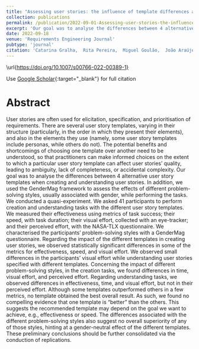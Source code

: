 ```yaml
---
title: "Assessing user stories: the influence of template differences and gender-related problem-solving styles"
collection: publications
permalink: /publication/2022-09-01-Assessing-user-stories-the-influence-of-template-differences-and-gender-related-problem-solving-styles
excerpt: 'Our goal was to analyse the differences between 4 alternative user story templates when creating and understanding user stories. In addition, we used the GenderMag framework to assess the effects of different problem-solving styles, usually associated with gender, while performing the tasks.'
date: 2022-09-18
venue: 'Requirements Engineering Journal'
pubtype: 'journal'
citation: 'Catarina Gralha,  Rita Pereira,  Miguel Goulão,  João Araújo, &quot;Assessing user stories: the influence of template differences and gender-related problem-solving styles.&quot; Requirements Engineering Journal, vol. 27, pp 521-544, 2022.'
---
```

\url{https://doi.org/10.1007/s00766-022-00389-1}

Use [Google Scholar](https://scholar.google.com/scholar?q=Assessing+user+stories:+the+influence+of+template+differences+and+gender+related+problem+solving+styles){:target="_blank"} for full citation

# Abstract

User stories are often used for elicitation, specification, and prioritisation of requirements. There are several user story templates, varying in their structure (particularly, in the order in which they present their elements), and also in the elements they use (namely, some user story templates include personas, while others do not). The potential benefits and shortcomings of choosing one template over another need to be understood, so that practitioners can make informed choices on the extent to which a particular user story template can affect user stories’ quality, leading to ambiguity, lack of completeness, or accidental complexity. Our goal was to analyse the differences between 4 alternative user story templates when creating and understanding user stories. In addition, we used the GenderMag framework to assess the effects of different problem-solving styles, usually associated with gender, while performing the tasks. We conducted a quasi-experiment. We asked 41 participants to perform creation and understanding tasks with the different user story templates. We measured their effectiveness using metrics of task success; their speed, with task duration; their visual effort, collected with an eye-tracker; and their perceived effort, with the NASA-TLX questionnaire. We characterised the participants’ problem-solving styles with a GenderMag questionnaire. Regarding the impact of the different templates in creating user stories, we observed statistically significant differences in some of the metrics for effectiveness, speed, and visual effort. We observed small differences in the participants’ visual effort while understanding user stories specified with different templates. Concerning the impact of different problem-solving styles, in the creation tasks, we found differences in time, visual effort, and perceived effort. Regarding understanding tasks, we observed differences in effectiveness, time, and visual effort, but not in their perceived effort. Although some templates outperformed others in a few metrics, no template obtained the best overall result. As such, we found no compelling evidence that one template is “better” than the others. This suggests the recommended template may depend on the goal we want to achieve, e.g., effectiveness or speed. The differences associated with the different problem-solving styles also suggest no overall superiority of any of those styles, hinting at a gender-neutral effect of the different templates. These preliminary conclusions should be further consolidated via the conduction of replications.
